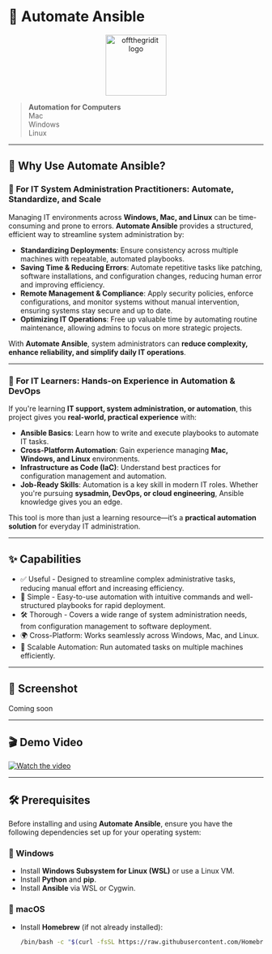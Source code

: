 # 🚀 Automate Ansible

<p align="center">
  <img src="https://offthegridit.com/wp-content/uploads/2024/05/offthergridit-logo-tree1.jpg" alt="offthegridit logo" width="120">
</p>

> **Automation for Computers**  
> Mac  
> Windows  
> Linux  

---

## 🤖 Why Use Automate Ansible?

### 🔹 **For IT System Administration Practitioners: Automate, Standardize, and Scale**  
Managing IT environments across **Windows, Mac, and Linux** can be time-consuming and prone to errors. **Automate Ansible** provides a structured, efficient way to streamline system administration by:

- **Standardizing Deployments**: Ensure consistency across multiple machines with repeatable, automated playbooks.  
- **Saving Time & Reducing Errors**: Automate repetitive tasks like patching, software installations, and configuration changes, reducing human error and improving efficiency.  
- **Remote Management & Compliance**: Apply security policies, enforce configurations, and monitor systems without manual intervention, ensuring systems stay secure and up to date.  
- **Optimizing IT Operations**: Free up valuable time by automating routine maintenance, allowing admins to focus on more strategic projects.  

With **Automate Ansible**, system administrators can **reduce complexity, enhance reliability, and simplify daily IT operations**.  

---

### 🔹 **For IT Learners: Hands-on Experience in Automation & DevOps**  
If you're learning **IT support, system administration, or automation**, this project gives you **real-world, practical experience** with:

- **Ansible Basics**: Learn how to write and execute playbooks to automate IT tasks.  
- **Cross-Platform Automation**: Gain experience managing **Mac, Windows, and Linux** environments.  
- **Infrastructure as Code (IaC)**: Understand best practices for configuration management and automation.  
- **Job-Ready Skills**: Automation is a key skill in modern IT roles. Whether you're pursuing **sysadmin, DevOps, or cloud engineering**, Ansible knowledge gives you an edge.  

This tool is more than just a learning resource—it’s a **practical automation solution** for everyday IT administration.  

---

## ✨ Capabilities

- ✅ Useful - Designed to streamline complex administrative tasks, reducing manual effort and increasing efficiency.
- 🚀 Simple - Easy-to-use automation with intuitive commands and well-structured playbooks for rapid deployment.
- 🛠️ Thorough - Covers a wide range of system administration needs, from configuration management to software deployment.
- 🌍 Cross-Platform: Works seamlessly across Windows, Mac, and Linux.
- 🔄 Scalable Automation: Run automated tasks on multiple machines efficiently.

---

## 📸 Screenshot

Coming soon

---

## 🎬 Demo Video

[![Watch the video](https://img.youtube.com/vi/reAXSyYBFM4/maxresdefault.jpg)](https://www.youtube.com/watch?v=reAXSyYBFM4)

---

## 🛠 Prerequisites

Before installing and using **Automate Ansible**, ensure you have the following dependencies set up for your operating system:

### 🔹 Windows
- Install **Windows Subsystem for Linux (WSL)** or use a Linux VM.
- Install **Python** and **pip**.
- Install **Ansible** via WSL or Cygwin.

### 🔹 macOS
- Install **Homebrew** (if not already installed):
  ```bash
  /bin/bash -c "$(curl -fsSL https://raw.githubusercontent.com/Homebrew/install/HEAD/install.sh)"
